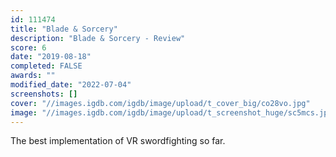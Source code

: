 ```yaml
---
id: 111474
title: "Blade & Sorcery"
description: "Blade & Sorcery - Review"
score: 6
date: "2019-08-18"
completed: FALSE
awards: ""
modified_date: "2022-07-04"
screenshots: []
cover: "//images.igdb.com/igdb/image/upload/t_cover_big/co28vo.jpg"
image: "//images.igdb.com/igdb/image/upload/t_screenshot_huge/sc5mcs.jpg"
---
```

The best implementation of VR swordfighting so far.